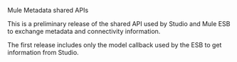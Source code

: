 Mule Metadata shared APIs

This is a preliminary release of the shared API used by Studio and Mule ESB to exchange metadata and connectivity information.

The first release includes only the model callback used by the ESB to get information from Studio.

